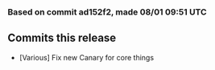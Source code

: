 ### Based on commit ad152f2, made 08/01 09:51 UTC
## Commits this release
  - [Various] Fix new Canary for core things